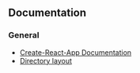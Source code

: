 ## Documentation

### General

- [Create-React-App Documentation](./docs/create-react-app.md)
- [Directory layout](./docs/directory-layout.md)